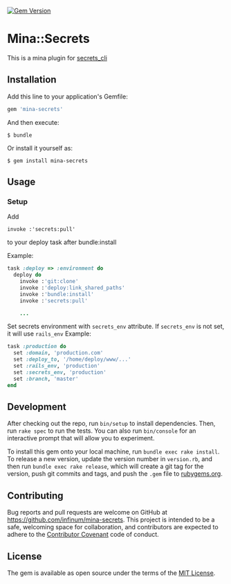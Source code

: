 [![Gem Version](https://badge.fury.io/rb/mina-secrets.svg)](https://badge.fury.io/rb/mina-secrets)

# Mina::Secrets

This is a mina plugin for [secrets\_cli](https://github.com/infinum/secrets_cli)


## Installation

Add this line to your application's Gemfile:

```ruby
gem 'mina-secrets'
```

And then execute:

    $ bundle

Or install it yourself as:

    $ gem install mina-secrets

## Usage

### Setup

Add

    invoke :'secrets:pull'

to your deploy task after bundle:install

Example:

```ruby
task :deploy => :environment do
  deploy do
    invoke :'git:clone'
    invoke :'deploy:link_shared_paths'
    invoke :'bundle:install'
    invoke :'secrets:pull'

    ...
```

Set secrets environment with `secrets_env` attribute. If `secrets_env` is not set, it will use `rails_env`
Example:

```ruby
task :production do
  set :domain, 'production.com'
  set :deploy_to, '/home/deploy/www/...'
  set :rails_env, 'production'
  set :secrets_env, 'production'
  set :branch, 'master'
end
```

## Development

After checking out the repo, run `bin/setup` to install dependencies. Then, run `rake spec` to run the tests. You can also run `bin/console` for an interactive prompt that will allow you to experiment.

To install this gem onto your local machine, run `bundle exec rake install`. To release a new version, update the version number in `version.rb`, and then run `bundle exec rake release`, which will create a git tag for the version, push git commits and tags, and push the `.gem` file to [rubygems.org](https://rubygems.org).

## Contributing

Bug reports and pull requests are welcome on GitHub at https://github.com/infinum/mina-secrets. This project is intended to be a safe, welcoming space for collaboration, and contributors are expected to adhere to the [Contributor Covenant](contributor-covenant.org) code of conduct.


## License

The gem is available as open source under the terms of the [MIT License](http://opensource.org/licenses/MIT).
